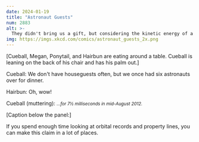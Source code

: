```yaml
---
date: 2024-01-19
title: "Astronaut Guests"
num: 2883
alt: >-
  They didn't bring us a gift, but considering the kinetic energy of a bottle of wine at orbital speed, that's probably for the best.
img: https://imgs.xkcd.com/comics/astronaut_guests_2x.png
---
```

[Cueball, Megan, Ponytail, and Hairbun are eating around a table. Cueball is leaning on the back of his chair and has his palm out.]

Cueball: We don't have houseguests often, but we once had six astronauts over for dinner.

Hairbun: Oh, wow!

Cueball (muttering): <small>*…for 7½ milliseconds in mid-August 2012.*</small>

[Caption below the panel:]

 If you spend enough time looking at orbital records and property lines, you can make this claim in a lot of places.
